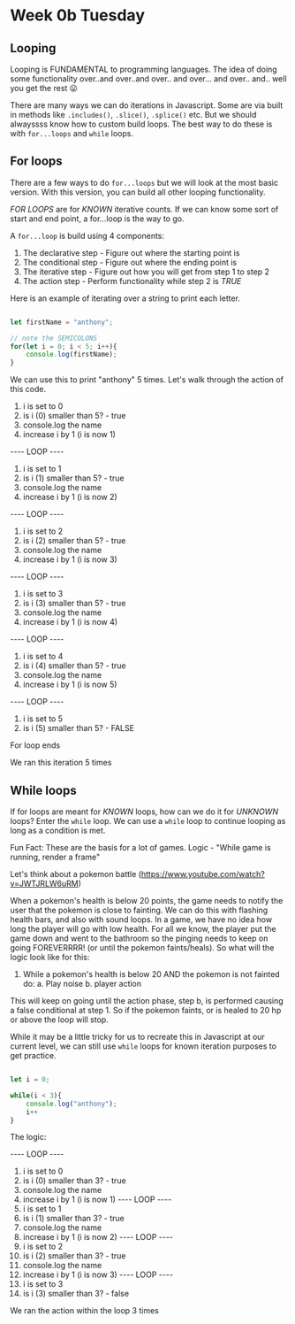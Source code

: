# Week 0b Tuesday

## Looping


Looping is FUNDAMENTAL to programming languages. The idea of doing some functionality over..and over..and over.. and over... and over.. and.. well you get the rest 😛

There are many ways we can do iterations in Javascript. Some are via built in methods like `.includes()`, `.slice()`, `.splice()` etc. But we should alwayssss know how to custom build loops. The best way to do these is with `for...loops` and `while` loops.

## For loops

There are a few ways to do `for...loops` but we will look at the most basic version. With this version, you can build all other looping functionality.

*FOR LOOPS* are for *KNOWN* iterative counts. If we can know some sort of start and end point, a for...loop is the way to go.

A `for...loop` is build using 4 components:

1. The declarative step - Figure out where the starting point is
2. The conditional step - Figure out where the ending point is
3. The iterative step - Figure out how you will get from step 1 to step 2
4. The action step - Perform functionality while step 2 is *TRUE*


Here is an example of iterating over a string to print each letter.
```js

let firstName = "anthony";

// note the SEMICOLONS
for(let i = 0; i < 5; i++){
    console.log(firstName);
}

```

We can use this to print "anthony" 5 times. Let's walk through the action of this code.

1. i is set to 0
2. is i (0) smaller than 5? - true
3. console.log the name
4. increase i by 1 (i is now 1)

---- LOOP ----

1. i is set to 1
2. is i (1) smaller than 5? - true
3. console.log the name
4. increase i by 1 (i is now 2)

---- LOOP ----

1. i is set to 2
2. is i (2) smaller than 5? - true
3. console.log the name
4. increase i by 1 (i is now 3)

---- LOOP ----

1. i is set to 3
2. is i (3) smaller than 5? - true
3. console.log the name
4. increase i by 1 (i is now 4)

---- LOOP ----

1. i is set to 4
2. is i (4) smaller than 5? - true
3. console.log the name
4. increase i by 1 (i is now 5)

---- LOOP ----

1. i is set to 5
2. is i (5) smaller than 5? - FALSE

For loop ends

We ran this iteration 5 times



## While loops

If for loops are meant for *KNOWN* loops, how can we do it for *UNKNOWN* loops? Enter the `while` loop.
We can use a `while` loop to continue looping as long as a condition is met.

Fun Fact: These are the basis for a lot of games. Logic - "While game is running, render a frame"

Let's think about a pokemon battle
(https://www.youtube.com/watch?v=JWTJRLW6uRM)


When a pokemon's health is below 20 points, the game needs to notify the user that the pokemon is close to fainting. We can do this with flashing health bars, and also with sound loops. In a game, we have no idea how long the player will go with low health. For all we know, the player put the game down and went to the bathroom so the pinging needs to keep on going FOREVERRRR! (or until the pokemon faints/heals). So what will the logic look like for this:

1. While a pokemon's health is below 20 AND the pokemon is not fainted do:
    a. Play noise
    b. player action

This will keep on going until the action phase, step b, is performed causing a false conditional at step 1. So if the pokemon faints, or is healed to 20 hp or above the loop will stop.


While it may be a little tricky for us to recreate this in Javascript at our current level, we can still use `while` loops for known iteration purposes to get practice.



```js

let i = 0;

while(i < 3){
    console.log("anthony");
    i++
}

```

The logic:

---- LOOP ----
1. i is set to 0
2. is i (0) smaller than 3? - true
3. console.log the name
4. increase i by 1 (i is now 1)
---- LOOP ----
1. i is set to 1
2. is i (1) smaller than 3? - true
3. console.log the name
4. increase i by 1 (i is now 2)
---- LOOP ----
1. i is set to 2
2. is i (2) smaller than 3? - true
3. console.log the name
4. increase i by 1 (i is now 3)
---- LOOP ----
1. i is set to 3
2. is i (3) smaller than 3? - false


We ran the action within the loop 3 times
